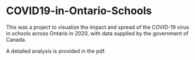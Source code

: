 # COVID19-in-Ontario-Schools
This was a project to visualize the impact and spread of the COVID-19 virus in schools across Ontario in 2020, with data supplied by the government of Canada.

A detailed analysis is provided in the pdf.
